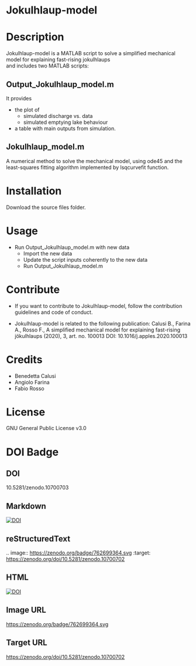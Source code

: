 # Jokulhlaup-model

Description
===========
Jokulhlaup-model is a MATLAB script to solve a simplified mechanical model for explaining fast-rising jokulhlaups  
and includes two MATLAB scripts: 

Output_Jokulhlaup_model.m
---------
It provides 
- the plot of
   * simulated discharge vs. data 
   * simulated emptying lake behaviour
- a table with main outputs from simulation. 

Jokulhlaup_model.m
---------
A numerical method to solve the mechanical model, using ode45 and the least-squares
fitting algorithm implemented by lsqcurvefit function.

Installation
============
Download the source files folder.

Usage
=====
- Run Output_Jokulhlaup_model.m with new data 
    * Import the new data  
    * Update the script inputs coherently to the new data 
    * Run 
        Output_Jokulhlaup_model.m 

Contribute
==========
- If you want to contribute to Jokulhlaup-model, follow the contribution guidelines and code of conduct. 

 - Jokulhlaup-model is related to the following publication:
   Calusi B., Farina A., Rosso F., A simplified mechanical model for explaining fast-rising jökulhlaups (2020), 3,
   art. no. 100013 DOI: 10.1016/j.apples.2020.100013

Credits
=======
- Benedetta Calusi
- Angiolo Farina
- Fabio Rosso

License
=======
GNU General Public License v3.0

DOI Badge
=======

DOI
---------
10.5281/zenodo.10700703

Markdown
---------
[![DOI](https://zenodo.org/badge/762699364.svg)](https://zenodo.org/doi/10.5281/zenodo.10700702)

reStructuredText
---------
.. image:: https://zenodo.org/badge/762699364.svg
  :target: https://zenodo.org/doi/10.5281/zenodo.10700702

HTML
---------
<a href="https://zenodo.org/doi/10.5281/zenodo.10700702"><img src="https://zenodo.org/badge/762699364.svg" alt="DOI"></a>

Image URL
---------
https://zenodo.org/badge/762699364.svg

Target URL
---------
https://zenodo.org/doi/10.5281/zenodo.10700702
